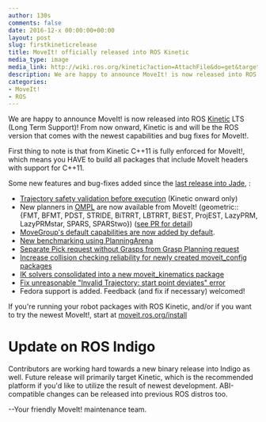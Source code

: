 ```yaml
---
author: 130s
comments: false
date: 2016-12-x 00:00:00+00:00
layout: post
slug: firstkineticrelease
title: MoveIt! officially released into ROS Kinetic
media_type: image
media_link: http://wiki.ros.org/kinetic?action=AttachFile&do=get&target=kinetic.png
description: We are happy to announce MoveIt! is now released into ROS [Kinetic](http://wiki.ros.org/kinetic) LTS (Long Term Support)!
categories:
- MoveIt!
- ROS
---
```


We are happy to announce MoveIt! is now released into ROS [Kinetic](http://wiki.ros.org/kinetic) LTS (Long Term Support)!
From now onward, Kinetic is and will be the ROS version that comes with the newest capabilities and bug fixes for MoveIt!.

First thing to note is that from Kinetic C++11 is fully enforced for MoveIt!, which means you HAVE to build all packages that include MoveIt headers with support for C++11.

Some new features and bug-fixes added since the [last release into Jade](http://moveit.ros.org/moveit!/ros/2016/09/02/firstjaderelease.html), :

- [Trajectory safety validation before execution](https://github.com/ros-planning/moveit/pull/63) (Kinetic onward only)
- New planners in [OMPL](http://ompl.kavrakilab.org/) are now available from MoveIt! (geometric::{FMT, BFMT, PDST, STRIDE, BiTRRT, LBTRRT, BiEST, ProjEST, LazyPRM, LazyPRMstar, SPARS, SPARStwo}) ([see PR for detail](https://github.com/ros-planning/moveit/pull/338))
- [MoveGroup's default capabilities are now added by default](https://github.com/ros-planning/moveit/pull/359).
- [New benchmarking using PlanningArena](https://github.com/ros-planning/moveit/pull/228)
- [Separate Pick request without Grasps from Grasp Planning request](https://github.com/ros-planning/moveit/pull/328)
- [Increase collision checking reliability for newly created moveit_config packages](https://github.com/ros-planning/moveit/pull/337)
- [IK solvers consolidated into a new moveit_kinematics package](https://github.com/ros-planning/moveit/pull/247)
- [Fix unreasonable "Invalid Trajectory: start point deviates" error](https://github.com/ros-planning/moveit/issues/283)
- Fedora support is added. Feedback (and fix if necessary) welcomed!

If you're running your robot packages with ROS Kinetic, and/or if you want to try the newest MoveIt!, start at [moveit.ros.org/install](http://moveit.ros.org/install/)

Update on ROS Indigo 
========================

Contributors are working hard towards a new binary release into Indigo as well. Future release will primarily target Kinetic, which is the recommended platform if you'd like to utilize the result of newest development. ABI-compatible changes can be released into previous ROS distros too.

--Your friendly MoveIt! maintenance team.
